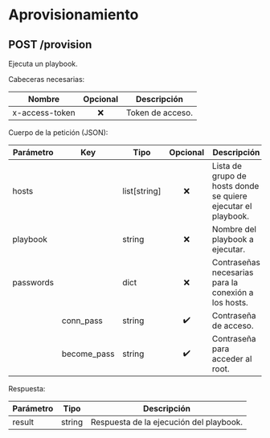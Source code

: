 # Aprovisionamiento

## POST /provision

Ejecuta un playbook.

Cabeceras necesarias:

| Nombre         | Opcional | Descripción      |
| -------------- | :------: | ---------------- |
| x-access-token |   :x:    | Token de acceso. |

Cuerpo de la petición (JSON):

| Parámetro | Key         | Tipo         |      Opcional      | Descripción                                                  |
| --------- | ----------- | ------------ | :----------------: | ------------------------------------------------------------ |
| hosts     |             | list[string] |        :x:         | Lista de grupo de hosts donde se quiere ejecutar el playbook. |
| playbook  |             | string       |        :x:         | Nombre del playbook a ejecutar.                              |
| passwords |             | dict         |        :x:         | Contraseñas necesarias para la conexión a los hosts.         |
|           | conn_pass   | string       | :heavy_check_mark: | Contraseña de acceso.                                        |
|           | become_pass | string       | :heavy_check_mark: | Contraseña para acceder al root.                             |

Respuesta:

| Parámetro | Tipo   | Descripción                             |
| --------- | ------ | --------------------------------------- |
| result    | string | Respuesta de la ejecución del playbook. |